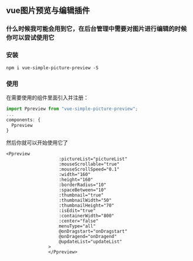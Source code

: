 ## vue图片预览与编辑插件

### 什么时候我可能会用到它，在后台管理中需要对图片进行编辑的时候你可以尝试使用它

### 安装

```
npm i vue-simple-picture-preview -S
```

### 使用

在需要使用的组件里面引入并注册：
```js
import Ppreview from "vue-simple-picture-preview";
...
components: {
  Ppreview
}
```

然后你就可以开始使用它了

```vue
<Ppreview 
					:pictureList="pictureList"
					:mouseScrollable="true"
					:mouseScrollSpeed="0.1"
					:width="160"
					:height="160"
					:borderRadius="10"
					:spaceBetween="10"
					:thumbnail="true"
					:thumbnailWidth="50"
					:thumbnailHeight="70"
					:isEdit="true"
					:containerWidth="800"
					:center="false"
					menuType="all"
					@onDragstart="onDragstart"
					@onDragend="onDragend"
					@updateList="updateList"
				>
				</Ppreview>
```
